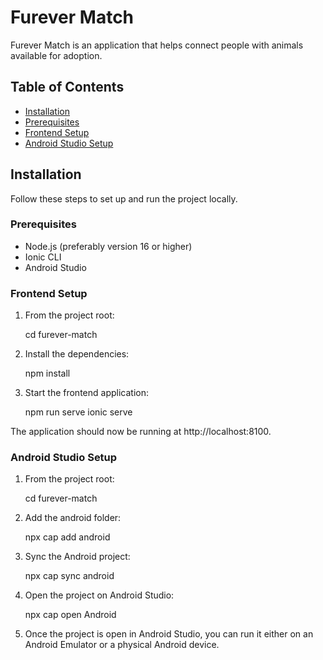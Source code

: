 # Furever Match

Furever Match is an application that helps connect people with animals available for adoption.

## Table of Contents

- [Installation](#installation)
- [Prerequisites](#prerequisites)
- [Frontend Setup](#frontend-setup)
- [Android Studio Setup](#AndroidStudio-setup)

## Installation

Follow these steps to set up and run the project locally.

### Prerequisites

- Node.js (preferably version 16 or higher)
- Ionic CLI
- Android Studio

### Frontend Setup

1. From the project root:

   cd furever-match

2. Install the dependencies:

   npm install

3. Start the frontend application:

   npm run serve
   ionic serve

The application should now be running at http://localhost:8100.

### Android Studio Setup

1. From the project root:

   cd furever-match
   
2. Add the android folder: 

   npx cap add android

3. Sync the Android project:

   npx cap sync android

4. Open the project on Android Studio:

   npx cap open Android

5. Once the project is open in Android Studio, you can run it either on an Android Emulator or a physical Android device.
